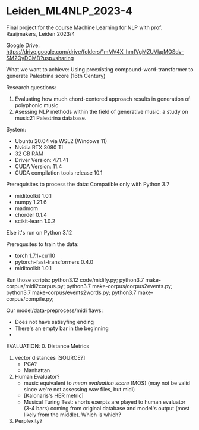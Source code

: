 # Leiden_ML4NLP_2023-4
Final project for the course Machine Learning for NLP with prof. Raaijmakers, Leiden 2023/4

Google Drive: https://drive.google.com/drive/folders/1mMV4X_hmfVgMZUVkpMOSdv-SM2QyDCMD?usp=sharing

What we want to achieve:
Using preexisting compound-word-transformer to generate Palestrina score (16th Century)

Research questions:
1. Evaluating how much chord-centered approach results in generation of polyphonic music
2. Asessing NLP methods within the field of generative music: a study on music21 Palestrina database.

System:
- Ubuntu 20.04 via WSL2 (Windows 11)
- Nvidia RTX 3080 TI
- 32 GB RAM
- Driver Version: 471.41
- CUDA Version: 11.4
- CUDA compilation tools release 10.1

Prerequisites to process the data:
Compatible only with Python 3.7
- miditoolkit 1.0.1
- numpy 1.21.6
- madmom
- chorder 0.1.4
- scikit-learn 1.0.2

Else it's run on Python 3.12

Prerequsites to train the data:
- torch 1.7.1+cu110
- pytorch-fast-transformers 0.4.0
- miditoolkit 1.0.1

Run those scripts:
python3.12 code/midify.py;
python3.7 make-corpus/midi2corpus.py;
python3.7 make-corpus/corpus2events.py;
python3.7 make-corpus/events2words.py;
python3.7 make-corpus/compile.py;

Our model/data-preprocess/midi flaws:
- Does not have satisyfing ending
- There's an empty bar in the beginning
- 

EVALUATION:
0. Distance Metrics
1. vector distances [SOURCE?]
    - PCA?
    - Manhattan
2. Human Evaluator?
    - music equivalent to _mean evaluation score_ (MOS) (may not be valid since we're not assessing wav files, but midi)
    - [Kalonaris's HER metric]
    - Musical Turing Test: shorts exerpts are played to human evaluator (3-4 bars) coming from original database and model's output (most likely from the middle). Which is which?
 3. Perplexity?
 
 
